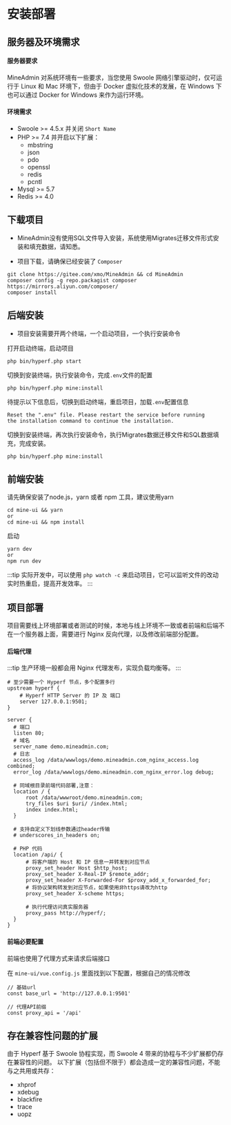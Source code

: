 # 安装部署

## 服务器及环境需求

#### 服务器要求
MineAdmin 对系统环境有一些要求，当您使用 Swoole 网络引擎驱动时，仅可运行于 Linux 和 Mac 环境下，但由于 Docker 虚拟化技术的发展，在 Windows 下也可以通过 Docker for Windows 来作为运行环境。

#### 环境需求

- Swoole >= 4.5.x 并关闭 `Short Name`
- PHP >= 7.4 并开启以下扩展：
    - mbstring
    - json
    - pdo
    - openssl
    - redis
    - pcntl
- Mysql >= 5.7
- Redis >= 4.0

## 下载项目
- MineAdmin没有使用SQL文件导入安装，系统使用Migrates迁移文件形式安装和填充数据，请知悉。

- 项目下载，请确保已经安装了 `Composer`
```shell
git clone https://gitee.com/xmo/MineAdmin && cd MineAdmin
composer config -g repo.packagist composer https://mirrors.aliyun.com/composer/
composer install
```

## 后端安装
 - 项目安装需要开两个终端，一个启动项目，一个执行安装命令

打开启动终端，启动项目
```shell
php bin/hyperf.php start
```
切换到安装终端，执行安装命令，完成`.env`文件的配置
```shell
php bin/hyperf.php mine:install
```
待提示以下信息后，切换到启动终端，重启项目，加载`.env`配置信息
```shell
Reset the ".env" file. Please restart the service before running 
the installation command to continue the installation.
```
切换到安装终端，再次执行安装命令，执行Migrates数据迁移文件和SQL数据填充，完成安装。
```shell
php bin/hyperf.php mine:install
```

## 前端安装

请先确保安装了node.js，yarn 或者 npm 工具，建议使用yarn
```shell
cd mine-ui && yarn
or
cd mine-ui && npm install
```
启动
```shell
yarn dev
or
npm run dev
```

:::tip
实际开发中，可以使用 `php watch -c` 来启动项目，它可以监听文件的改动实时热重启，提高开发效率。
:::


## 项目部署

项目需要线上环境部署或者测试的时候，本地与线上环境不一致或者前端和后端不在一个服务器上面，需要进行 Nginx 反向代理，以及修改前端部分配置。
#### 后端代理
:::tip
生产环境一般都会用 Nginx 代理发布，实现负载均衡等。
:::

```shell
# 至少需要一个 Hyperf 节点，多个配置多行
upstream hyperf {
    # Hyperf HTTP Server 的 IP 及 端口
    server 127.0.0.1:9501;
}

server {
  # 端口
  listen 80;
  # 域名
  server_name demo.mineadmin.com;
  # 日志
  access_log /data/wwwlogs/demo.mineadmin.com_nginx_access.log combined;
  error_log /data/wwwlogs/demo.mineadmin.com_nginx_error.log debug;

  # 同域根目录前端代码部署,注意：
  location / {
      root /data/wwwroot/demo.mineadmin.com;
      try_files $uri $uri/ /index.html;
      index index.html;
  }

  # 支持自定义下划线参数通过header传输
  # underscores_in_headers on;

  # PHP 代码
  location /api/ {
      # 将客户端的 Host 和 IP 信息一并转发到对应节点
      proxy_set_header Host $http_host;
      proxy_set_header X-Real-IP $remote_addr;
      proxy_set_header X-Forwarded-For $proxy_add_x_forwarded_for;
      # 将协议架构转发到对应节点，如果使用非https请改为http
      proxy_set_header X-scheme https;

      # 执行代理访问真实服务器
      proxy_pass http://hyperf/;
  }
}
```

#### 前端必要配置
前端也使用了代理方式来请求后端接口

在 `mine-ui/vue.config.js` 里面找到以下配置，根据自己的情况修改
```shell
// 基础url
const base_url = 'http://127.0.0.1:9501'

// 代理API前缀
const proxy_api = '/api'
```

## 存在兼容性问题的扩展

由于 Hyperf 基于 Swoole 协程实现，而 Swoole 4 带来的协程与不少扩展都仍存在兼容性的问题。
以下扩展（包括但不限于）都会造成一定的兼容性问题，不能与之共用或共存：

- xhprof
- xdebug
- blackfire
- trace
- uopz